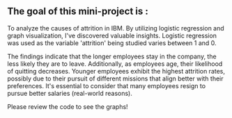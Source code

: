 ## The goal of this mini-project is :
To analyze the causes of attrition in IBM. By utilizing logistic regression and graph visualization, I've discovered valuable insights. Logistic regression was used as the variable 'attrition' being studied varies between 1 and 0.

The findings indicate that the longer employees stay in the company, the less likely they are to leave. Additionally, as employees age, their likelihood of quitting decreases. Younger employees exhibit the highest attrition rates, possibly due to their pursuit of different missions that align better with their preferences. It's essential to consider that many employees resign to pursue better salaries (real-world reasons).

Please review the code to see the graphs!
